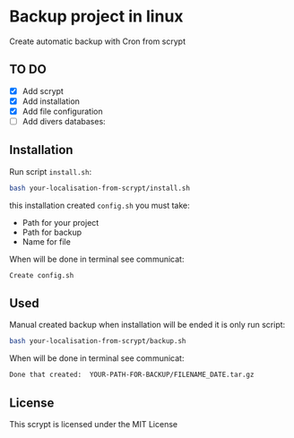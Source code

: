 # Backup project in linux
Create automatic backup with Cron from scrypt

## TO DO

- [X] Add scrypt
- [X] Add installation
- [X] Add file configuration
- [ ] Add divers databases:
 
## Installation

Run script `install.sh`:

```bash
bash your-localisation-from-scrypt/install.sh
```

this installation created `config.sh` you must take:
* Path for your project
* Path for backup
* Name for file

When will be done in terminal see communicat:

```bash
Create config.sh
```

## Used

Manual created backup when installation will be ended it is only run script:

```bash
bash your-localisation-from-scrypt/backup.sh
```

When will be done in terminal see communicat:

```bash
Done that created:  YOUR-PATH-FOR-BACKUP/FILENAME_DATE.tar.gz
```

## License
This scrypt is licensed under the MIT License